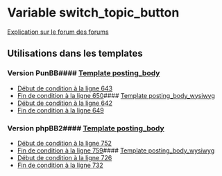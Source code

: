 # Variable switch_topic_button
[Explication sur le forum des forums](http://forum.forumactif.com/t294113-listing-des-variables#switch_topic_button)
## Utilisations dans les templates
### Version PunBB#### [Template posting_body](punbb/posting_body.md)
* [Début de condition à la ligne 643](../punbb/posting_body.tpl#L643)
* [Fin de condition à la ligne 650](../punbb/posting_body.tpl#L650)#### [Template posting_body_wysiwyg](punbb/posting_body_wysiwyg.md)
* [Début de condition à la ligne 642](../punbb/posting_body_wysiwyg.tpl#L642)
* [Fin de condition à la ligne 649](../punbb/posting_body_wysiwyg.tpl#L649)
### Version phpBB2#### [Template posting_body](subsilver/posting_body.md)
* [Début de condition à la ligne 752](../subsilver/posting_body.tpl#L752)
* [Fin de condition à la ligne 759](../subsilver/posting_body.tpl#L759)#### [Template posting_body_wysiwyg](subsilver/posting_body_wysiwyg.md)
* [Début de condition à la ligne 726](../subsilver/posting_body_wysiwyg.tpl#L726)
* [Fin de condition à la ligne 732](../subsilver/posting_body_wysiwyg.tpl#L732)